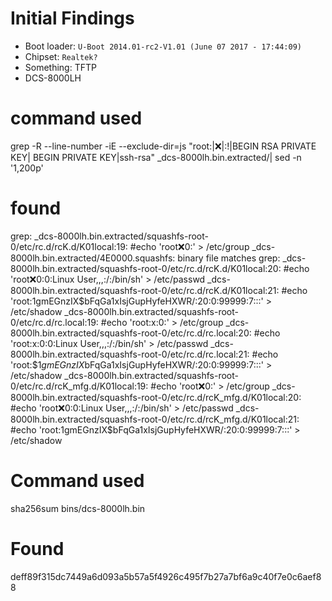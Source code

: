# Initial Findings
- Boot loader: `U-Boot 2014.01-rc2-V1.01 (June 07 2017 - 17:44:09)`
- Chipset: `Realtek?`
- Something: TFTP
- DCS-8000LH





# command used 
grep -R --line-number -iE --exclude-dir=js "root:|:x:|:\!|BEGIN RSA PRIVATE KEY| BEGIN PRIVATE KEY|ssh-rsa" _dcs-8000lh.bin.extracted/| sed -n '1,200p'

# found
grep: _dcs-8000lh.bin.extracted/squashfs-root-0/etc/rc.d/rcK.d/K01local:19:	#echo 'root:x:0:' > /etc/group
_dcs-8000lh.bin.extracted/4E0000.squashfs: binary file matches
grep: _dcs-8000lh.bin.extracted/squashfs-root-0/etc/rc.d/rcK.d/K01local:20:	#echo 'root:x:0:0:Linux User,,,:/:/bin/sh' > /etc/passwd
_dcs-8000lh.bin.extracted/squashfs-root-0/etc/rc.d/rcK.d/K01local:21:	#echo 'root:$1$gmEGnzIX$bFqGa1xIsjGupHyfeHXWR/:20:0:99999:7:::' > /etc/shadow
_dcs-8000lh.bin.extracted/squashfs-root-0/etc/rc.d/rc.local:19:	#echo 'root:x:0:' > /etc/group
_dcs-8000lh.bin.extracted/squashfs-root-0/etc/rc.d/rc.local:20:	#echo 'root:x:0:0:Linux User,,,:/:/bin/sh' > /etc/passwd
_dcs-8000lh.bin.extracted/squashfs-root-0/etc/rc.d/rc.local:21:	#echo 'root:$1$gmEGnzIX$bFqGa1xIsjGupHyfeHXWR/:20:0:99999:7:::' > /etc/shadow
_dcs-8000lh.bin.extracted/squashfs-root-0/etc/rc.d/rcK_mfg.d/K01local:19:	#echo 'root:x:0:' > /etc/group
_dcs-8000lh.bin.extracted/squashfs-root-0/etc/rc.d/rcK_mfg.d/K01local:20:	#echo 'root:x:0:0:Linux User,,,:/:/bin/sh' > /etc/passwd
_dcs-8000lh.bin.extracted/squashfs-root-0/etc/rc.d/rcK_mfg.d/K01local:21:	#echo 'root:$1$gmEGnzIX$bFqGa1xIsjGupHyfeHXWR/:20:0:99999:7:::' > /etc/shadow


# Command used
sha256sum bins/dcs-8000lh.bin

# Found
deff89f315dc7449a6d093a5b57a5f4926c495f7b27a7bf6a9c40f7e0c6aef88
